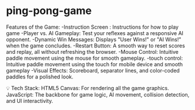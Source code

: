# ping-pong-game

Features of the Game:
-Instruction Screen : Instructions for how to play game
-Player vs. AI Gameplay: Test your reflexes against a responsive AI opponent.
-Dynamic Win Messages: Displays "User Wins!" or "AI Wins!" when the game concludes.
-Restart Button: A smooth way to reset scores and replay, all without refreshing the browser.
-Mouse Control: Intuitive paddle movement using the mouse for smooth gameplay.
-touch control: Intuitive paddle movement using the touch for mobile device and smooth gameplay
-Visual Effects: Scoreboard, separator lines, and color-coded paddles for a polished look.

💡 Tech Stack:
HTML5 Canvas: For rendering all the game graphics.
JavaScript​: The backbone for game logic, AI movement, collision detection, and UI interactivity.
